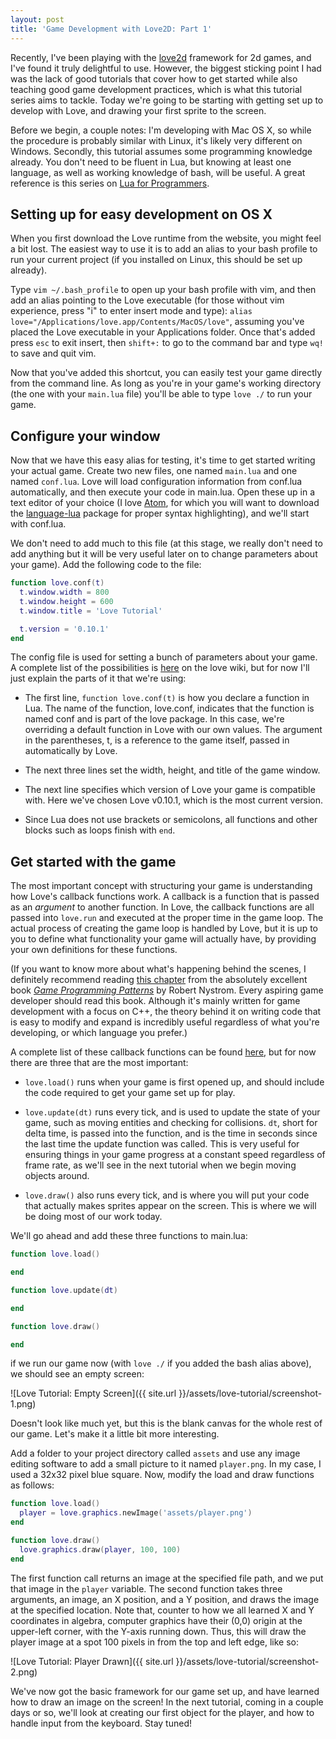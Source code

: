```yaml
---
layout: post
title: 'Game Development with Love2D: Part 1'
---
```


Recently, I've been playing with the [love2d](http://love2d.org) framework for 2d games, and I've found it truly delightful to use. However, the biggest sticking point I had was the lack of good tutorials that cover how to get started while also teaching good game development practices, which is what this tutorial series aims to tackle. Today we're going to be starting with getting set up to develop with Love, and drawing your first sprite to the screen.

Before we begin, a couple notes: I'm developing with Mac OS X, so while the procedure is probably similar with Linux, it's likely very different on Windows. Secondly, this tutorial assumes some programming knowledge already. You don't need to be fluent in Lua, but knowing at least one language, as well as working knowledge of bash, will be useful. A great reference is this series on [Lua for Programmers](http://nova-fusion.com/2012/08/27/lua-for-programmers-part-1/).

## Setting up for easy development on OS X

When you first download the Love runtime from the website, you might feel a bit lost. The easiest way to use it is to add an alias to your bash profile to run your current project (if you installed on Linux, this should be set up already).

Type `vim ~/.bash_profile` to open up your bash profile with vim, and then add an alias pointing to the Love executable (for those without vim experience, press "i" to enter insert mode and type): `alias love="/Applications/love.app/Contents/MacOS/love"`, assuming you've placed the Love executable in your Applications folder. Once that's added press `esc` to exit insert, then `shift+:` to go to the command bar and type `wq!` to save and quit vim.

Now that you've added this shortcut, you can easily test your game directly from the command line. As long as you're in your game's working directory (the one with your `main.lua` file) you'll be able to type `love ./` to run your game.

## Configure your window

Now that we have this easy alias for testing, it's time to get started writing your actual game. Create two new files, one named `main.lua` and one named `conf.lua`. Love will load configuration information from conf.lua automatically, and then execute your code in main.lua. Open these up in a text editor of your choice (I love [Atom](https://atom.io), for which you will want to download the [language-lua](https://atom.io/packages/language-lua) package for proper syntax highlighting), and we'll start with conf.lua.

We don't need to add much to this file (at this stage, we really don't need to add anything but it will be very useful later on to change parameters about your game). Add the following code to the file:

```lua
function love.conf(t)
  t.window.width = 800
  t.window.height = 600
  t.window.title = 'Love Tutorial'

  t.version = '0.10.1'
end
```

The config file is used for setting a bunch of parameters about your game. A complete list of the possibilities is [here](https://love2d.org/wiki/Config_Files) on the love wiki, but for now I'll just explain the parts of it that we're using:

* The first line, `function love.conf(t)` is how you declare a function in Lua. The name of the function, love.conf, indicates that the function is named conf and is part of the love package. In this case, we're overriding a default function in Love with our own values. The argument in the parentheses, t, is a reference to the game itself, passed in automatically by Love.

* The next three lines set the width, height, and title of the game window.

* The next line specifies which version of Love your game is compatible with. Here we've chosen Love v0.10.1, which is the most current version.

* Since Lua does not use brackets or semicolons, all functions and other blocks such as loops finish with `end`.

## Get started with the game

The most important concept with structuring your game is understanding how Love's callback functions work. A callback is a function that is passed as an *argument* to another function. In Love, the callback functions are all passed into `love.run` and executed at the proper time in the game loop. The actual process of creating the game loop is handled by Love, but it is up to you to define what functionality your game will actually have, by providing your own definitions for these functions.

(If you want to know more about what's happening behind the scenes, I definitely recommend reading [this chapter](http://gameprogrammingpatterns.com/game-loop.html) from the absolutely excellent book [*Game Programming Patterns*](http://gameprogrammingpatterns.com) by Robert Nystrom. Every aspiring game developer should read this book. Although it's mainly written for game development with a focus on C++, the theory behind it on writing code that is easy to modify and expand is incredibly useful regardless of what you're developing, or which language you prefer.)

A complete list of these callback functions can be found [here](https://love2d.org/wiki/Category:Callbacks), but for now there are three that are the most important:

* `love.load()` runs when your game is first opened up, and should include the code required to get your game set up for play.

* `love.update(dt)` runs every tick, and is used to update the state of your game, such as moving entities and checking for collisions. `dt`, short for delta time, is passed into the function, and is the time in seconds since the last time the update function was called. This is very useful for ensuring things in your game progress at a constant speed regardless of frame rate, as we'll see in the next tutorial when we begin moving objects around.

* `love.draw()` also runs every tick, and is where you will put your code that actually makes sprites appear on the screen. This is where we will be doing most of our work today.

We'll go ahead and add these three functions to main.lua:

```lua
function love.load()

end

function love.update(dt)

end

function love.draw()

end
```

if we run our game now (with `love ./` if you added the bash alias above), we should see an empty screen:

![Love Tutorial: Empty Screen]({{ site.url }}/assets/love-tutorial/screenshot-1.png)

Doesn't look like much yet, but this is the blank canvas for the whole rest of our game. Let's make it a little bit more interesting.

Add a folder to your project directory called `assets` and use any image editing software to add a small picture to it named `player.png`. In my case, I used a 32x32 pixel blue square. Now, modify the load and draw functions as follows:

```lua
function love.load()
  player = love.graphics.newImage('assets/player.png')
end
```
```lua
function love.draw()
  love.graphics.draw(player, 100, 100)
end
```

The first function call returns an image at the specified file path, and we put that image in the `player` variable. The second function takes three arguments, an image, an X position, and a Y position, and draws the image at the specified location. Note that, counter to how we all learned X and Y coordinates in algebra, computer graphics have their (0,0) origin at the upper-left corner, with the Y-axis running down. Thus, this will draw the player image at a spot 100 pixels in from the top and left edge, like so:

![Love Tutorial: Player Drawn]({{ site.url }}/assets/love-tutorial/screenshot-2.png)

We've now got the basic framework for our game set up, and have learned how to draw an image on the screen! In the next tutorial, coming in a couple days or so, we'll look at creating our first object for the player, and how to handle input from the keyboard. Stay tuned!
